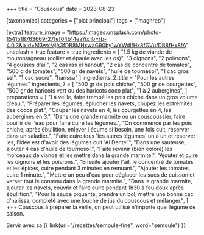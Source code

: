 +++
title = "Couscous"
date = 2023-08-23

[taxonomies]
categories = ["plat principal"]
tags = ["maghreb"]

[extra]
feature_image = "https://images.unsplash.com/photo-1541518763669-27fef04b14ea?ixlib=rb-4.0.3&ixid=M3wxMjA3fDB8MHxwaG90by1wYWdlfHx8fGVufDB8fHx8fA"
unsplash = true
feature = true
ingredients = [
  "1.5 kg de viande de mouton/agneau (collier et épaule avec les os)",
  "3 oignons",
  "2 poivrons",
  "4 gousses d'ail",
  "2 cas ras el hanout",
  "2 càs de concentré de tomates",
  "500 g de tomates",
  "500 gr de navets",
  "huile de tournesol",
  "1 cac gros sel",
  "1 cac sucre",
  "harissa"
]
ingredients_2_title = "Pour les autres légumes"
ingredients_2 = [
  "500 gr de pois chiche",
  "500 gr de courgettes",
  "500 gr de haricots vert ou des haricots coco plat",
  "1 à 2 aubergines",
]
preparations = [
  "La veille, faire trempé les pois chiche dans un gros volume d'eau.",
  "Préparer les légumes, éplucher les navets, coupez les extrémités des cocos plat.",
  "Couper les navets en 4, les courgettes en 4, les aubergines en 3.",
  "Dans une grande marmite ou un couscoussier, faire bouillir de l'eau pour faire cuire les légumes.",
  "On commence par les pois chiche, après ébullition, enlever l'écume si besoin, une fois cuit, réserver dans un saladier.",
  "Faite cuire tous 'les autres légumes' un à un et réserver les, l'idée est d'avoir des légumes cuit 'Al Dente'.",
  "Dans une sauteuse, ajouter 4 cas d'huile de tournesol.",
  "Faite revenir (bien coloré) les morceaux de viande et les mettre dans la grande marmite.",
  "Ajouter et cuire les oignons et les poivrons.",
  "Ensuite ajouter l'ail, le concentré de tomates et les épices, cuire pendant 3 minutes en remuant.",
  "Ajouter les tomates, cuire 1 minute.",
  "Mettre un peu d'eau pour déglacer les sucs de cuisson et verser tout le contenu dans la grande marmite.",
  "Dans la grande marmite, ajouter les navets, couvrir et faire cuire pendant 1h30 à feu doux après ébullition.",
  "Pour la sauce piquante, prendre un bol, mettre une bonne cac d'harissa, completé avec une louche de jus du couscous et mélanger.",
]
+++
Couscous à préparer la veille, on peut utilisé n'importe quel légume de saison.

Servir avec sa {{ link(url="/recettes/semoule-fine", word="semoule") }}
